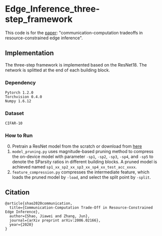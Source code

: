 # Edge_Inference_three-step_framework
This code is for the [paper](https://arxiv.org/abs/2006.02166): "communication-computation tradeoffs in resource-constrained edge inference".


## Implementation

The three-step framework is implemented based on the ResNet18. The network is splitted at the end of each building block.

### Dependency

```
Pytorch 1.2.0
Torchvision 0.4.0
Numpy 1.6.12
```

### Dataset

```
CIFAR-10
```
### How to Run

0. Pretrain a ResNet model from the scratch or download from [here](https://github.com/shaojiawei07/some_model)
1. `model_pruning.py` uses magnitude-based pruning method to compress the on-device model with parameter `-sp1`, `-sp2`, `-sp3`, `-sp4`, and `-sp5` to denote the SParsity ratios in different building blocks. A pruned model is achieved named `sp1_xx_sp2_xx_sp3_xx_sp4_xx_test_acc_xxxx`.
2. `feature_compression.py` compresses the intermediate feature, which loads the pruned model by `-load`, and select the split point by `-split`.


## Citation

```
@article{shao2020communication,
  title={Communication-Computation Trade-Off in Resource-Constrained Edge Inference},
  author={Shao, Jiawei and Zhang, Jun},
  journal={arXiv preprint arXiv:2006.02166},
  year={2020}
}
```






